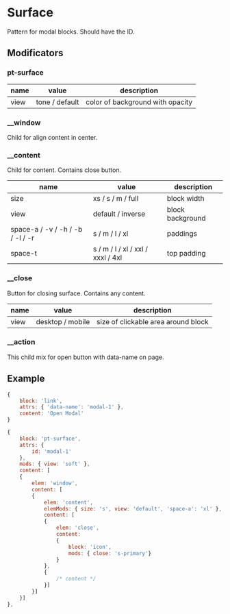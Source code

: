 # Surface
Pattern for modal blocks. Should have the ID.

## Modificators

### pt-surface
| name        | value           | description                      |
| ----------- | --------------- | -------------------------------- |
| view        | tone / default  | color of background with opacity |


### __window
Child for align content in center.

### __content
Child for content. Contains close button.

| name                             | value                             | description         |
| -------------------------------- | --------------------------------- | ------------------- |
| size                             | xs / s / m / full                 | block width         |
| view                             | default / inverse                 | block background    |
| space-a / -v / -h / -b / -l / -r | s / m / l / xl                    | paddings            |
| space-t                          | s / m / l / xl / xxl / xxxl / 4xl | top padding         |


### __close
Button for closing surface. Contains any content.

| name | value            | description                         |
| ---- | ---------------- | ----------------------------------- |
| view | desktop / mobile | size of clickable area around block |


### __action
This child mix for open button with data-name on page.


## Example

```javascript
{
	block: 'link',
	attrs: { 'data-name': 'modal-1' },
	content: 'Open Modal'
}

{
	block: 'pt-surface',
	attrs: {
		id: 'modal-1'
	},
	mods: { view: 'soft' },
	content: [
	{
		elem: 'window',
		content: [
		{
			elem: 'content',
			elemMods: { size: 's', view: 'default', 'space-a': 'xl' },
			content: [
			{
				elem: 'close',
				content:
				{
					block: 'icon',
					mods: { close: 's-primary'}
				}
			},
			{
				/* content */
			}]
		}]
	}]
},
```
